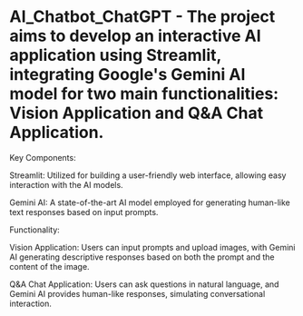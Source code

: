 # AI_Chatbot_ChatGPT - The project aims to develop an interactive AI application using Streamlit, integrating Google's Gemini AI model for two main functionalities: Vision Application and Q&A Chat Application.

Key Components:

Streamlit: 
Utilized for building a user-friendly web interface, allowing easy interaction with the AI models.

Gemini AI:
A state-of-the-art AI model employed for generating human-like text responses based on input prompts.

Functionality:

Vision Application:
Users can input prompts and upload images, with Gemini AI generating descriptive responses based on both the prompt and the content of the image.

Q&A Chat Application:
Users can ask questions in natural language, and Gemini AI provides human-like responses, simulating conversational interaction. 

